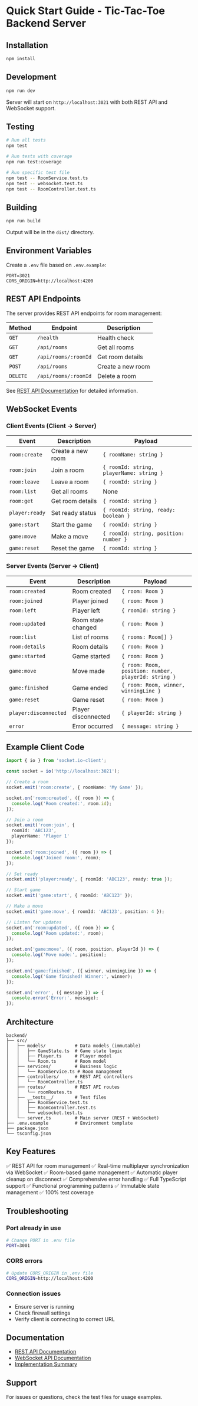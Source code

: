 # Quick Start Guide - Tic-Tac-Toe Backend Server

## Installation

```bash
npm install
```

## Development

```bash
npm run dev
```

Server will start on `http://localhost:3021` with both REST API and WebSocket support.

## Testing

```bash
# Run all tests
npm test

# Run tests with coverage
npm run test:coverage

# Run specific test file
npm test -- RoomService.test.ts
npm test -- websocket.test.ts
npm test -- RoomController.test.ts
```

## Building

```bash
npm run build
```

Output will be in the `dist/` directory.

## Environment Variables

Create a `.env` file based on `.env.example`:

```env
PORT=3021
CORS_ORIGIN=http://localhost:4200
```

## REST API Endpoints

The server provides REST API endpoints for room management:

| Method | Endpoint | Description |
|--------|----------|-------------|
| `GET` | `/health` | Health check |
| `GET` | `/api/rooms` | Get all rooms |
| `GET` | `/api/rooms/:roomId` | Get room details |
| `POST` | `/api/rooms` | Create a new room |
| `DELETE` | `/api/rooms/:roomId` | Delete a room |

See [REST API Documentation](./REST_API.md) for detailed information.

## WebSocket Events

### Client Events (Client → Server)

| Event | Description | Payload |
|-------|-------------|---------|
| `room:create` | Create a new room | `{ roomName: string }` |
| `room:join` | Join a room | `{ roomId: string, playerName: string }` |
| `room:leave` | Leave a room | `{ roomId: string }` |
| `room:list` | Get all rooms | None |
| `room:get` | Get room details | `{ roomId: string }` |
| `player:ready` | Set ready status | `{ roomId: string, ready: boolean }` |
| `game:start` | Start the game | `{ roomId: string }` |
| `game:move` | Make a move | `{ roomId: string, position: number }` |
| `game:reset` | Reset the game | `{ roomId: string }` |

### Server Events (Server → Client)

| Event | Description | Payload |
|-------|-------------|---------|
| `room:created` | Room created | `{ room: Room }` |
| `room:joined` | Player joined | `{ room: Room }` |
| `room:left` | Player left | `{ roomId: string }` |
| `room:updated` | Room state changed | `{ room: Room }` |
| `room:list` | List of rooms | `{ rooms: Room[] }` |
| `room:details` | Room details | `{ room: Room }` |
| `game:started` | Game started | `{ room: Room }` |
| `game:move` | Move made | `{ room: Room, position: number, playerId: string }` |
| `game:finished` | Game ended | `{ room: Room, winner, winningLine }` |
| `game:reset` | Game reset | `{ room: Room }` |
| `player:disconnected` | Player disconnected | `{ playerId: string }` |
| `error` | Error occurred | `{ message: string }` |

## Example Client Code

```typescript
import { io } from 'socket.io-client';

const socket = io('http://localhost:3021');

// Create a room
socket.emit('room:create', { roomName: 'My Game' });

socket.on('room:created', ({ room }) => {
  console.log('Room created:', room.id);
});

// Join a room
socket.emit('room:join', { 
  roomId: 'ABC123', 
  playerName: 'Player 1' 
});

socket.on('room:joined', ({ room }) => {
  console.log('Joined room:', room);
});

// Set ready
socket.emit('player:ready', { roomId: 'ABC123', ready: true });

// Start game
socket.emit('game:start', { roomId: 'ABC123' });

// Make a move
socket.emit('game:move', { roomId: 'ABC123', position: 4 });

// Listen for updates
socket.on('room:updated', ({ room }) => {
  console.log('Room updated:', room);
});

socket.on('game:move', ({ room, position, playerId }) => {
  console.log('Move made:', position);
});

socket.on('game:finished', ({ winner, winningLine }) => {
  console.log('Game finished! Winner:', winner);
});

socket.on('error', ({ message }) => {
  console.error('Error:', message);
});
```

## Architecture

```
backend/
├── src/
│   ├── models/           # Data models (immutable)
│   │   ├── GameState.ts  # Game state logic
│   │   ├── Player.ts     # Player model
│   │   └── Room.ts       # Room model
│   ├── services/         # Business logic
│   │   └── RoomService.ts # Room management
│   ├── controllers/      # REST API controllers
│   │   └── RoomController.ts
│   ├── routes/           # REST API routes
│   │   └── roomRoutes.ts
│   ├── __tests__/        # Test files
│   │   ├── RoomService.test.ts
│   │   ├── RoomController.test.ts
│   │   └── websocket.test.ts
│   └── server.ts         # Main server (REST + WebSocket)
├── .env.example          # Environment template
├── package.json
└── tsconfig.json
```

## Key Features

✅ REST API for room management
✅ Real-time multiplayer synchronization via WebSocket
✅ Room-based game management
✅ Automatic player cleanup on disconnect
✅ Comprehensive error handling
✅ Full TypeScript support
✅ Functional programming patterns
✅ Immutable state management
✅ 100% test coverage

## Troubleshooting

### Port already in use
```bash
# Change PORT in .env file
PORT=3001
```

### CORS errors
```bash
# Update CORS_ORIGIN in .env file
CORS_ORIGIN=http://localhost:4200
```

### Connection issues
- Ensure server is running
- Check firewall settings
- Verify client is connecting to correct URL

## Documentation

- [REST API Documentation](./REST_API.md)
- [WebSocket API Documentation](./WEBSOCKET_API.md)
- [Implementation Summary](./IMPLEMENTATION_SUMMARY.md)

## Support

For issues or questions, check the test files for usage examples.
